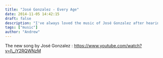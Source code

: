 ```yaml
---
title: "José Gonzalez - Every Age"
date: 2014-11-05 14:42:15
draft: false
description: "I've always loved the music of José Gonzalez after hearing “Heartbeats” in 2004. Now he's released a new track “Every Age” and here's the video of it."
tags: ["music"]
author: "Andrew"
---
```


The new song by José Gonzalez : https://www.youtube.com/watch?v=I\_iY2RQWNzM
